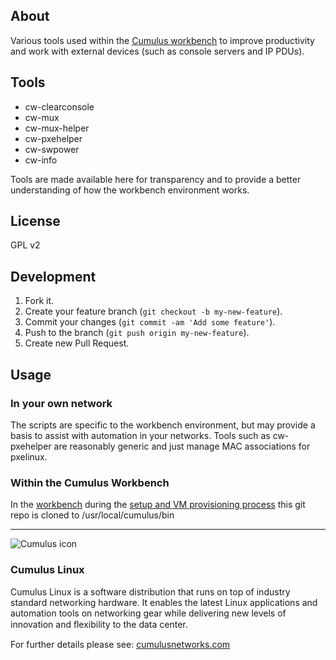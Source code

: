 ## About

Various tools used within the [Cumulus workbench](http://cumulusnetworks.com/cumulus-workbench/) to improve productivity and work with external devices (such as console servers and IP PDUs).

## Tools

* cw-clearconsole
* cw-mux
* cw-mux-helper
* cw-pxehelper
* cw-swpower
* cw-info

Tools are made available here for transparency and to provide a better understanding of how the workbench environment works.

## License
GPL v2

## Development

1. Fork it.
2. Create your feature branch (`git checkout -b my-new-feature`).
3. Commit your changes (`git commit -am 'Add some feature'`).
4. Push to the branch (`git push origin my-new-feature`).
5. Create new Pull Request.


## Usage

### In your own network

The scripts are specific to the workbench environment, but may provide a basis to assist with automation in your networks. Tools such as cw-pxehelper are reasonably generic and just manage MAC associations for pxelinux.

### Within the Cumulus Workbench

In the [workbench](http://cumulusnetworks.com/cumulus-workbench/) during the [setup and VM provisioning process](https://github.com/CumulusNetworks/ccw-wbenchvm-ansible) this git repo is cloned to /usr/local/cumulus/bin

---

![Cumulus icon](http://cumulusnetworks.com/static/cumulus/img/logo_2014.png)

### Cumulus Linux

Cumulus Linux is a software distribution that runs on top of industry standard networking hardware. It enables the latest Linux applications and automation tools on networking gear while delivering new levels of innovation and ﬂexibility to the data center.

For further details please see: [cumulusnetworks.com](http://www.cumulusnetworks.com)
